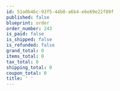 ```yaml
---
id: 51a0b46c-93f5-44b0-a6b4-e6e69e22f89f
published: false
blueprint: order
order_number: 243
is_paid: false
is_shipped: false
is_refunded: false
grand_total: 0
items_total: 0
tax_total: 0
shipping_total: 0
coupon_total: 0
title: ' '
---
```

